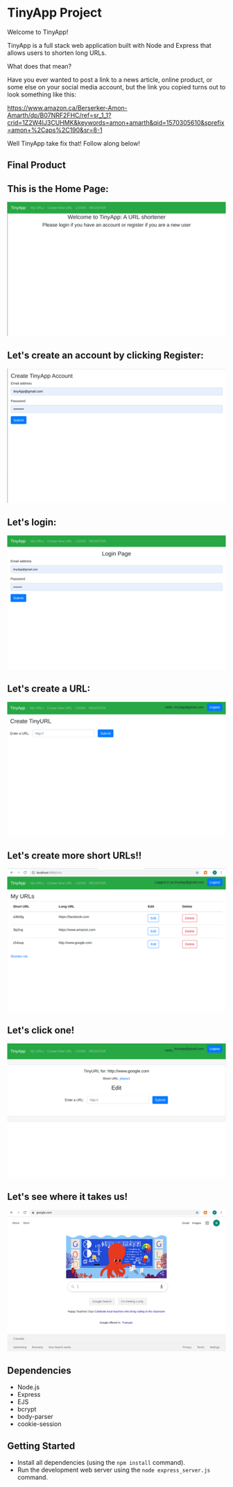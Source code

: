 # TinyApp Project

Welcome to TinyApp!

TinyApp is a full stack web application built with Node and Express that allows users to shorten long URLs. 

What does that mean? 

Have you ever wanted to post a link to a news article, online product, or some else on your social media account, but the link you copied turns out to look something like this:

https://www.amazon.ca/Berserker-Amon-Amarth/dp/B07NRF2FHC/ref=sr_1_1?crid=1Z2W4IJ3CUHMK&keywords=amon+amarth&qid=1570305610&sprefix=amon+%2Caps%2C190&sr=8-1

Well TinyApp take fix that! Follow along below!

## Final Product


## This is the Home Page:
!["screenshot description"](/docs/homepage.png)
## Let's create an account by clicking Register:
!["screenshot description"](/docs/createAccount.png)
## Let's login:
!["screenshot description"](/docs/loginPage.png)
## Let's create a URL:
!["screenshot description"](/docs/createAUrl.png)
## Let's create more short URLs!!
!["screenshot description"](/docs/shortUrls.png)
## Let's click one!
!["screenshot description"](/docs/google.png)
## Let's see where it takes us!
!["screenshot description"](/docs/googlePage.png)
  

## Dependencies

- Node.js
- Express
- EJS
- bcrypt
- body-parser
- cookie-session

## Getting Started

- Install all dependencies (using the `npm install` command).
- Run the development web server using the `node express_server.js` command.
